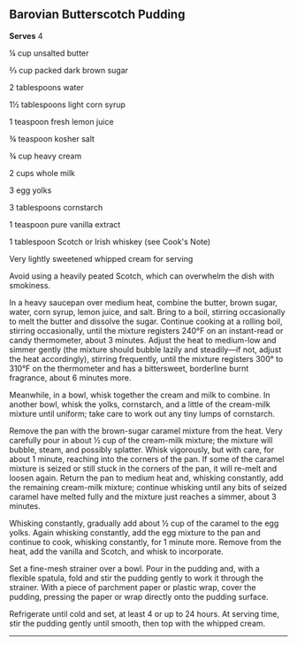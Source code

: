 ﻿## Barovian Butterscotch Pudding

**Serves** 4

¼ cup unsalted butter

⅔ cup packed dark brown sugar

2 tablespoons water

1½ tablespoons light corn syrup

1 teaspoon fresh lemon juice

¾ teaspoon kosher salt

¾ cup heavy cream

2 cups whole milk

3 egg yolks

3 tablespoons cornstarch

1 teaspoon pure vanilla extract

1 tablespoon Scotch or Irish whiskey (see Cook's Note)

Very lightly sweetened whipped cream for serving

Avoid using a heavily peated Scotch, which can overwhelm the dish with smokiness.

In a heavy saucepan over medium heat, combine the butter, brown sugar, water, corn syrup, lemon juice, and salt. Bring to a boil, stirring occasionally to melt the butter and dissolve the sugar. Continue cooking at a rolling boil, stirring occasionally, until the mixture registers 240°F on an instant-read or candy thermometer, about 3 minutes. Adjust the heat to medium-low and simmer gently (the mixture should bubble lazily and steadily—if not, adjust the heat accordingly), stirring frequently, until the mixture registers 300° to 310°F on the thermometer and has a bittersweet, borderline burnt fragrance, about 6 minutes more.

Meanwhile, in a bowl, whisk together the cream and milk to combine. In another bowl, whisk the yolks, cornstarch, and a little of the cream-milk mixture until uniform; take care to work out any tiny lumps of cornstarch.

Remove the pan with the brown-sugar caramel mixture from the heat. Very carefully pour in about ½ cup of the cream-milk mixture; the mixture will bubble, steam, and possibly splatter. Whisk vigorously, but with care, for about 1 minute, reaching into the corners of the pan. If some of the caramel mixture is seized or still stuck in the corners of the pan, it will re-melt and loosen again. Return the pan to medium heat and, whisking constantly, add the remaining cream-milk mixture; continue whisking until any bits of seized caramel have melted fully and the mixture just reaches a simmer, about 3 minutes.

Whisking constantly, gradually add about ½ cup of the caramel to the egg yolks. Again whisking constantly, add the egg mixture to the pan and continue to cook, whisking constantly, for 1 minute more. Remove from the heat, add the vanilla and Scotch, and whisk to incorporate.

Set a fine-mesh strainer over a bowl. Pour in the pudding and, with a flexible spatula, fold and stir the pudding gently to work it through the strainer. With a piece of parchment paper or plastic wrap, cover the pudding, pressing the paper or wrap directly onto the pudding surface.

Refrigerate until cold and set, at least 4 or up to 24 hours. At serving time, stir the pudding gently until smooth, then top with the whipped cream.

---

